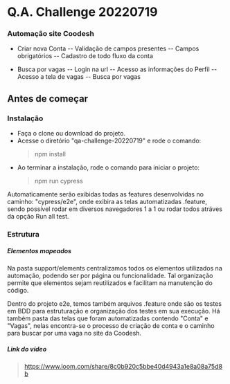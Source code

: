 # Q.A. Challenge 20220719

### Automação site Coodesh

- Criar nova Conta
    -- Validação de campos presentes
    -- Campos obrigatórios
    -- Cadastro de todo fluxo da conta

- Busca por vagas
  -- Login na url
  -- Acesso as informações do Perfil
  -- Acesso a tela de vagas
  -- Busca por vagas

## Antes de começar
 
 ### Instalação
- Faça o clone ou download do projeto.
- Acesse o diretório "qa-challenge-20220719" e rode o comando:
  > npm install
- Ao terminar a instalação, rode o comando para iniciar o projeto:
  > npm run cypress

Automaticamente serão exibidas todas as features desenvolvidas no caminho: "cypress/e2e", onde exibira as telas automatizadas .feature, sendo possível rodar em diversos navegadores 1 a 1 ou rodar todos atráves da opção Run all test.

### Estrutura
##### Elementos mapeados

Na pasta support/elements centralizamos todos os elementos utilizados na automação, podendo ser por página ou funcionalidade. Tal organização permite que elementos sejam reutilizados e facilitam na manutenção do código.

Dentro do projeto e2e, temos também arquivos .feature onde são os testes em BDD para estruturação e organização dos testes em sua execução. 
Há também pasta das telas que foram automatizadas contendo "Conta" e "Vagas", nelas encontra-se o processo de criação de conta e o caminho para buscar por uma vaga no site da Coodesh.

##### Link do vídeo
> https://www.loom.com/share/8c0b920c5bbe40d4943a1e8a08a75d8b
